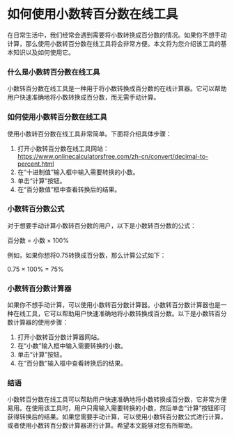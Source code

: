 如何使用小数转百分数在线工具
==============

在日常生活中，我们经常会遇到需要将小数转换成百分数的情况。如果你不想手动计算，那么使用小数转百分数在线工具将会非常方便。本文将为您介绍该工具的基本知识以及如何使用它。

### 什么是小数转百分数在线工具

小数转百分数在线工具是一种用于将小数转换成百分数的在线计算器。它可以帮助用户快速准确地将小数转换成百分数，而无需手动计算。

### 如何使用小数转百分数在线工具

使用小数转百分数在线工具非常简单。下面将介绍具体步骤：

1. 打开小数转百分数在线工具网站：<https://www.onlinecalculatorsfree.com/zh-cn/convert/decimal-to-percent.html>
2. 在“十进制值”输入框中输入需要转换的小数。
3. 单击“计算”按钮。
4. 在“百分数值”框中查看转换后的结果。

### 小数转百分数公式

对于想要手动计算小数转百分数的用户，以下是小数转百分数的公式：

百分数 = 小数 × 100%

例如，如果你想将0.75转换成百分数，那么计算公式如下：

0.75 × 100% = 75%

### 小数转百分数计算器

如果你不想手动计算，可以使用小数转百分数计算器。小数转百分数计算器也是一种在线工具，它可以帮助用户快速准确地将小数转换成百分数。以下是小数转百分数计算器的使用步骤：

1. 打开小数转百分数计算器网站。
2. 在“小数”输入框中输入需要转换的小数。
3. 单击“计算”按钮。
4. 在“百分数”输入框中查看转换后的结果。

### 结语

小数转百分数在线工具可以帮助用户快速准确地将小数转换成百分数，它非常方便易用。在使用该工具时，用户只需输入需要转换的小数，然后单击“计算”按钮即可获得转换后的结果。如果您需要手动计算，可以使用小数转百分数公式进行计算，或者使用小数转百分数计算器进行计算。希望本文能够对您有所帮助。